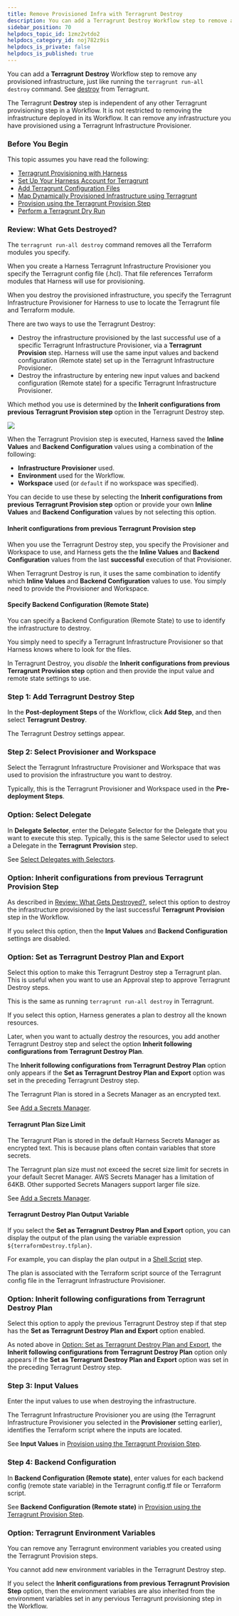 ```yaml
---
title: Remove Provisioned Infra with Terragrunt Destroy
description: You can add a Terragrunt Destroy Workflow step to remove any provisioned infrastructure, just like running the terragrunt run-all destroy command.
sidebar_position: 70 
helpdocs_topic_id: 1zmz2vtdo2
helpdocs_category_id: noj782z9is
helpdocs_is_private: false
helpdocs_is_published: true
---
```


You can add a **Terragrunt** **Destroy** Workflow step to remove any provisioned infrastructure, just like running the `terragrunt run-all destroy` command. See [destroy](https://terragrunt.gruntwork.io/docs/features/execute-terraform-commands-on-multiple-modules-at-once/#the-run-all-command) from Terragrunt.

The Terragrunt **Destroy** step is independent of any other Terragrunt provisioning step in a Workflow. It is not restricted to removing the infrastructure deployed in its Workflow. It can remove any infrastructure you have provisioned using a Terragrunt Infrastructure Provisioner.


### Before You Begin

This topic assumes you have read the following:

* [Terragrunt Provisioning with Harness](../concepts-cd/deployment-types/terragrunt-provisioning-with-harness.md)
* [Set Up Your Harness Account for Terragrunt](set-up-your-harness-account-for-terragrunt.md)
* [Add Terragrunt Configuration Files](add-terragrunt-configuration-files.md)
* [Map Dynamically Provisioned Infrastructure using Terragrunt](map-terragrunt-infrastructure.md)
* [Provision using the Terragrunt Provision Step](provision-using-the-terragrunt-provision-step.md)
* [Perform a Terragrunt Dry Run](perform-a-terragrunt-dry-run.md)

### Review: What Gets Destroyed?

The `terragrunt run-all destroy` command removes all the Terraform modules you specify.

When you create a Harness Terragrunt Infrastructure Provisioner you specify the Terragrunt config file (.hcl). That file references Terraform modules that Harness will use for provisioning.

When you destroy the provisioned infrastructure, you specify the Terragrunt Infrastructure Provisioner for Harness to use to locate the Terragrunt file and Terraform module.

There are two ways to use the Terragrunt Destroy:

* Destroy the infrastructure provisioned by the last successful use of a specific Terragrunt Infrastructure Provisioner, via a **Terragrunt** **Provision** step. Harness will use the same input values and backend configuration (Remote state) set up in the Terragrunt Infrastructure Provisioner.
* Destroy the infrastructure by entering new input values and backend configuration (Remote state) for a specific Terragrunt Infrastructure Provisioner.

Which method you use is determined by the **Inherit configurations from previous Terragrunt Provision step** option in the Terragrunt Destroy step.

![](./static/remove-provisioned-infra-with-terragrunt-destroy-01\.png)

When the Terragrunt Provision step is executed, Harness saved the **Inline Values** and **Backend Configuration** values using a combination of the following:

* **Infrastructure Provisioner** used.
* **Environment** used for the Workflow.
* **Workspace** used (or `default` if no workspace was specified).

You can decide to use these by selecting the **Inherit configurations from previous Terragrunt Provision step** option or provide your own **Inline Values** and **Backend Configuration** values by not selecting this option.

#### Inherit configurations from previous Terragrunt Provision step

When you use the Terragrunt Destroy step, you specify the Provisioner and Workspace to use, and Harness gets the the **Inline Values** and **Backend Configuration** values from the last **successful** execution of that Provisioner.

When Terragrunt Destroy is run, it uses the same combination to identify which **Inline Values** and **Backend Configuration** values to use. You simply need to provide the Provisioner and Workspace.

#### Specify Backend Configuration (Remote State)

You can specify a Backend Configuration (Remote State) to use to identify the infrastructure to destroy.

You simply need to specify a Terragrunt Infrastructure Provisioner so that Harness knows where to look for the files.

In Terragrunt Destroy, you *disable* the **Inherit configurations from previous Terragrunt Provision step** option and then provide the input value and remote state settings to use.

### Step 1: Add Terragrunt Destroy Step

In the **Post-deployment Steps** of the Workflow, click **Add Step**, and then select **Terragrunt** **Destroy**.

The Terragrunt Destroy settings appear.

### Step 2: Select Provisioner and Workspace

Select the Terragrunt Infrastructure Provisioner and Workspace that was used to provision the infrastructure you want to destroy.

Typically, this is the Terragrunt Provisioner and Workspace used in the **Pre-deployment Steps**.

### Option: Select Delegate

In **Delegate Selector**, enter the Delegate Selector for the Delegate that you want to execute this step. Typically, this is the same Selector used to select a Delegate in the **Terragrunt** **Provision** step.

See [Select Delegates with Selectors](https://docs.harness.io/article/c3fvixpgsl-select-delegates-for-specific-tasks-with-selectors).

### Option: Inherit configurations from previous Terragrunt Provision Step

As described in [Review: What Gets Destroyed?](#review_what_gets_destroyed), select this option to destroy the infrastructure provisioned by the last successful **Terragrunt** **Provision** step in the Workflow.

If you select this option, then the **Input Values** and **Backend Configuration** settings are disabled.

### Option: Set as Terragrunt Destroy Plan and Export

Select this option to make this Terragrunt Destroy step a Terragrunt plan. This is useful when you want to use an Approval step to approve Terragrunt Destroy steps.

This is the same as running `terragrunt run-all destroy` in Terragrunt.

If you select this option, Harness generates a plan to destroy all the known resources.

Later, when you want to actually destroy the resources, you add another Terragrunt Destroy step and select the option **Inherit following configurations from Terragrunt Destroy Plan**.

The **Inherit following configurations from Terragrunt Destroy Plan** option only appears if the **Set as Terragrunt Destroy Plan and Export** option was set in the preceding Terragrunt Destroy step.

The Terragrunt Plan is stored in a Secrets Manager as an encrypted text.

See [Add a Secrets Manager](https://docs.harness.io/article/uuer539u3l-add-a-secrets-manager).

#### Terragrunt Plan Size Limit

The Terragrunt Plan is stored in the default Harness Secrets Manager as encrypted text. This is because plans often contain variables that store secrets.

The Terragrunt plan size must not exceed the secret size limit for secrets in your default Secret Manager. AWS Secrets Manager has a limitation of 64KB. Other supported Secrets Managers support larger file size.

See [Add a Secrets Manager](https://docs.harness.io/article/uuer539u3l-add-a-secrets-manager).

#### Terragrunt Destroy Plan Output Variable

If you select the **Set as Terragrunt Destroy Plan and Export** option, you can display the output of the plan using the variable expression `${terraformDestroy.tfplan}`.

For example, you can display the plan output in a [Shell Script](../model-cd-pipeline/workflows/capture-shell-script-step-output.md) step.

The plan is associated with the Terraform script source of the Terragrunt config file in the Terragrunt Infrastructure Provisioner.

### Option: Inherit following configurations from Terragrunt Destroy Plan

Select this option to apply the previous Terragrunt Destroy step if that step has the **Set as Terragrunt Destroy Plan and Export** option enabled.

As noted above in [Option: Set as Terragrunt Destroy Plan and Export](#option_set_as_terragrunt_destroy_plan_and_export), the **Inherit following configurations from Terragrunt Destroy Plan** option only appears if the **Set as Terragrunt Destroy Plan and Export** option was set in the preceding Terragrunt Destroy step.

### Step 3: Input Values

Enter the input values to use when destroying the infrastructure.

The Terragrunt Infrastructure Provisioner you are using (the Terragrunt Infrastructure Provisioner you selected in the **Provisioner** setting earlier), identifies the Terraform script where the inputs are located.

See **Input Values** in [Provision using the Terragrunt Provision Step](provision-using-the-terragrunt-provision-step.md).

### Step 4: Backend Configuration

In **Backend Configuration (Remote state)**, enter values for each backend config (remote state variable) in the Terragrunt config.tf file or Terraform script.

See **Backend Configuration (Remote state)** in [Provision using the Terragrunt Provision Step](provision-using-the-terragrunt-provision-step.md).

### Option: Terragrunt Environment Variables

You can remove any Terragrunt environment variables you created using the Terragrunt Provision steps.

You cannot add new environment variables in the Terragrunt Destroy step.

If you select the **Inherit configurations from previous Terragrunt Provision Step** option, then the environment variables are also inherited from the environment variables set in any pervious Terragrunt provisioning step in the Workflow.

